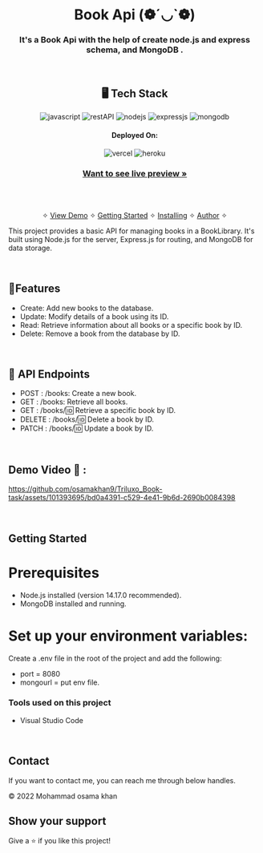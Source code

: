 
<h1 align="center">Book Api (❁´◡`❁)</h1>

<h3 align="center">It's a Book Api with the help of create node.js and express schema, and MongoDB .</h3>

<br />


<h2 align="center">🖥️ Tech Stack</h2>




<p align="center">
 
  <img src="https://img.shields.io/badge/JavaScript-323330?style=for-the-badge&logo=javascript&logoColor=F7DF1E" alt="javascript" />
  <img src="https://img.shields.io/badge/Rest_API-02303A?style=for-the-badge&logo=react-router&logoColor=white" alt="restAPI" />
   <img src="https://img.shields.io/badge/Node.js-339933?style=for-the-badge&logo=nodedotjs&logoColor=white" alt="nodejs" />
  <img src="https://img.shields.io/badge/Express.js-000000?style=for-the-badge&logo=express&logoColor=white" alt="expressjs" />
  <img src="https://img.shields.io/badge/MongoDB-4EA94B?style=for-the-badge&logo=mongodb&logoColor=white" alt="mongodb" />
 
</p>


<h4 align="center">Deployed On:</h4>

<p align="center">
  <img src="https://img.shields.io/badge/Netlify-00C7B7?style=for-the-badge&logo=netlify&logoColor=white" alt="vercel" />
  <img src="https://img.shields.io/badge/Render-430098?style=for-the-badge&logo=heroku&logoColor=white" alt="heroku" />
</p>







<h3 align="center"><a href="https://task-book-api.onrender.com"><strong>Want to see live preview »</strong></a></h3>









<br />

<p align="center">
  <br />&#10023;
  <a href="https://task-book-api.onrender.com">View Demo</a> &#10023;
  <a href="#Getting-Started">Getting Started</a> &#10023; 
  <a href="#Install">Installing</a> &#10023;
  <a href="#Contact">Author</a> &#10023;
</p>

This project provides a basic API for managing books in a BookLibrary. It's built using Node.js for the server, Express.js for routing, and MongoDB for data storage.





<br />

## 🚀Features 
- Create: Add new books to the database.
- Update: Modify details of a book using its ID.
- Read: Retrieve information about all books or a specific book by ID.
- Delete: Remove a book from the database by ID.



<br />





## 🚀 API Endpoints
- POST : /books: Create a new book.
- GET : /books: Retrieve all books.
- GET : /books/🆔 Retrieve a specific book by ID.
- DELETE : /books/🆔 Delete a book by ID.
- PATCH : /books/🆔 Update a book by ID.
 


<br />

## Demo Video 🙈 :

https://github.com/osamakhan9/Triluxo_Book-task/assets/101393695/bd0a4391-c529-4e41-9b6d-2690b0084398



<br />



## Getting Started

# Prerequisites
- Node.js installed (version 14.17.0 recommended).
- MongoDB installed and running.



# Set up your environment variables:

Create a .env file in the root of the project and add the following:

- port = 8080
- mongourl = put env file. 



### Tools used on this project

- Visual Studio Code

<br />



## Contact

If you want to contact me, you can reach me through below handles. <br />




© 2022 Mohammad osama khan



## Show your support

Give a ⭐️ if you like this project!

